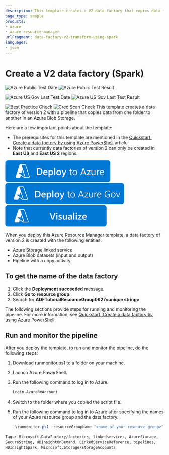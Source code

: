 ```yaml
---
description: This template creates a V2 data factory that copies data from a folder in an Azure Blob Storage to another folder in the storage.
page_type: sample
products:
- azure
- azure-resource-manager
urlFragment: data-factory-v2-transform-using-spark
languages:
- json
---
```

# Create a V2 data factory (Spark)

![Azure Public Test Date](https://azurequickstartsservice.blob.core.windows.net/badges/quickstarts/microsoft.datafactory/data-factory-v2-transform-using-spark/PublicLastTestDate.svg)
![Azure Public Test Result](https://azurequickstartsservice.blob.core.windows.net/badges/quickstarts/microsoft.datafactory/data-factory-v2-transform-using-spark/PublicDeployment.svg)

![Azure US Gov Last Test Date](https://azurequickstartsservice.blob.core.windows.net/badges/quickstarts/microsoft.datafactory/data-factory-v2-transform-using-spark/FairfaxLastTestDate.svg)
![Azure US Gov Last Test Result](https://azurequickstartsservice.blob.core.windows.net/badges/quickstarts/microsoft.datafactory/data-factory-v2-transform-using-spark/FairfaxDeployment.svg)

![Best Practice Check](https://azurequickstartsservice.blob.core.windows.net/badges/quickstarts/microsoft.datafactory/data-factory-v2-transform-using-spark/BestPracticeResult.svg)
![Cred Scan Check](https://azurequickstartsservice.blob.core.windows.net/badges/quickstarts/microsoft.datafactory/data-factory-v2-transform-using-spark/CredScanResult.svg)
This template creates a data factory of version 2 with a pipeline that copies data from one folder to another in an Azure Blob Storage.

Here are a few important points about the template:

- The prerequisites for this template are mentioned in the [Quickstart: Create a data factory by using Azure PowerShell](https://learn.microsoft.com/azure/data-factory/quickstart-create-data-factory-powershell#prerequisites) article.
- Note that currently data factories of version 2 can only be created in **East US** and **East US 2** regions.

[![Deploy to Azure](https://raw.githubusercontent.com/Azure/azure-quickstart-templates/master/1-CONTRIBUTION-GUIDE/images/deploytoazure.svg?sanitize=true)](https://portal.azure.com/#create/Microsoft.Template/uri/https%3A%2F%2Fraw.githubusercontent.com%2FAzure%2Fazure-quickstart-templates%2Fmaster%2Fquickstarts%2Fmicrosoft.datafactory%2Fdata-factory-v2-transform-using-spark%2Fazuredeploy.json)
[![Deploy To Azure US Gov](https://raw.githubusercontent.com/Azure/azure-quickstart-templates/master/1-CONTRIBUTION-GUIDE/images/deploytoazuregov.svg?sanitize=true)](https://portal.azure.us/#create/Microsoft.Template/uri/https%3A%2F%2Fraw.githubusercontent.com%2FAzure%2Fazure-quickstart-templates%2Fmaster%2Fquickstarts%2Fmicrosoft.datafactory%2Fdata-factory-v2-transform-using-spark%2Fazuredeploy.json)
[![Visualize](https://raw.githubusercontent.com/Azure/azure-quickstart-templates/master/1-CONTRIBUTION-GUIDE/images/visualizebutton.svg?sanitize=true)](http://armviz.io/#/?load=https%3A%2F%2Fraw.githubusercontent.com%2FAzure%2Fazure-quickstart-templates%2Fmaster%2Fquickstarts%2Fmicrosoft.datafactory%2Fdata-factory-v2-transform-using-spark%2Fazuredeploy.json)

When you deploy this Azure Resource Manager template, a data factory of version 2 is created with the following entities:

- Azure Storage linked service
- Azure Blob datasets (input and output)
- Pipeline with a copy activity

## To get the name of the data factory
1. Click the **Deployment succeeded** message.
2. Click **Go to resource group**.
3. Search for **ADFTutorialResourceGroup0927&lt;unique string&gt;**

The following sections provide steps for running and monitoring the pipeline. For more information, see [Quickstart: Create a data factory by using Azure PowerShell](https://learn.microsoft.com/azure/data-factory/quickstart-create-data-factory-powershell).

## Run and monitor the pipeline
After you deploy the template, to run and monitor the pipeline, do the following steps:

1. Download [runmonitor.ps1](https://github.com/Azure/azure-quickstart-templates/tree/master/101-data-factory-v2-blob-to-blob-copy/scripts) to a folder on your machine.
2. Launch Azure PowerShell.
3.  Run the following command to log in to Azure.

	```powershell
	Login-AzureRmAccount
	```
4. Switch to the folder where you copied the script file.
5. Run the following command to log in to Azure after specifying the names of your Azure resource group and the data factory.

	```powershell
	.\runmonitor.ps1 -resourceGroupName "<name of your resource group>" -DataFactoryName "<name of your data factory>"
	```

`Tags: Microsoft.DataFactory/factories, linkedservices, AzureStorage, SecureString, HDInsightOnDemand, LinkedServiceReference, pipelines, HDInsightSpark, Microsoft.Storage/storageAccounts`
